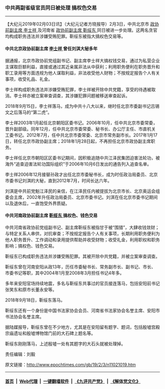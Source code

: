 ### 中共两副省级官员同日被处理 搞权色交易
------------------------

<p>
 【大纪元2019年02月03日讯】（大纪元记者方晓报导）2月3日，中共北京市
 <a href="http://www.epochtimes.com/gb/tag/%E6%94%BF%E5%8D%8F%E5%89%8D%E5%89%AF%E4%B8%BB%E5%B8%AD.html">
  政协前副主席
 </a>
 <a href="http://www.epochtimes.com/gb/tag/%E6%9D%8E%E5%A3%AB%E7%A5%A5.html">
  李士祥
 </a>
 及河南省
 <a href="http://www.epochtimes.com/gb/tag/%E6%94%BF%E5%8D%8F%E5%89%8D%E5%89%AF%E4%B8%BB%E5%B8%AD.html">
  政协前副主席
 </a>
 <a href="http://www.epochtimes.com/gb/tag/%E9%9D%B3%E7%BB%A5%E4%B8%9C.html">
  靳绥东
 </a>
 同日被进一步处理。这两名贪官均构成职务违法并涉嫌受贿犯罪。靳绥东被指大搞权色交易等。
</p>
<h4>
 中共北京政协前副主席
 <a href="http://www.epochtimes.com/gb/tag/%E6%9D%8E%E5%A3%AB%E7%A5%A5.html">
  李士祥
 </a>
 曾任刘淇大秘多年
</h4>
<p>
 据通报，北京市政协前党组副书记、副主席李士祥大搞权钱交易，通过为私营企业主谋取巨额利益，直接或通过其近亲属非法从中获利；利用职务便利在职务晋升和职工录用等方面违规为他人谋取利益，非法收受他人财物；不按规定报告个人有关事项，收受礼品、礼金。
</p>
<p>
 李士祥构成职务违法并涉嫌受贿犯罪，李士祥被开除中共党籍，享受的待遇被取消。李士祥亦被立案审查调查，其涉嫌犯罪问题被移送审查起诉。
</p>
<p>
 2018年9月15日，李士祥落马，成为中共十八大以来，继时任北京市委副书记吕锡文之后落马的“第二虎”。
</p>
<p>
 李士祥2003年1月起任北京朝阳区委书记。2006年10月，任中共北京市委常委，晋升副部级。同年12月，任中共北京市委常委、秘书长、办公厅主任、市直机关工委书记。2012年7月，任中共北京市委常委、北京市常务副市长。2017年1月17日，转任北京市政协副主席；2018年1月28日起，不再担任北京市政协副主席职务。
</p>
<p>
 李士祥任北京市朝阳区区委书记期间，因积极追随中共江泽民集团迫害法轮功，被海外“追查迫害法轮功国际组织”于2006年10月6日发出的通告列入追查名单。
</p>
<p>
 李士祥2006年12月接替孙政才出任北京市委秘书长，成为时任政治局委员、北京市委书记刘淇的大秘，直到2012年7月，时间长达六年。
</p>
<p>
 刘淇是中共前党魁江泽民的亲信，在江泽民任内被提拔为北京市长、北京奥运会组委会主席，2002年升任政治局委员、北京市委书记。刘淇在任北京市委书记期间以及退休后，一直饱受外界质疑。
</p>
<h4>
 中共河南政协前副主席
 <a href="http://www.epochtimes.com/gb/tag/%E9%9D%B3%E7%BB%A5%E4%B8%9C.html">
  靳绥东
 </a>
 搞权色、钱色交易
</h4>
<p>
 中共河南省政协前党组副书记、副主席靳绥东被指甘于被“围猎”，大肆收钱敛财；与特定关系人串供，对抗审查；不按规定报告个人有关事项，长期利用职务便利为他人职务晋升、工作调动和录用提供帮助并收受财物；收受礼金，利用职权和职务影响；搞权色、钱色交易。
</p>
<p>
 靳绥东已构成职务违法并涉嫌受贿犯罪。其被开除中共党籍，并被立案审查调查。
</p>
<p>
 靳绥东曾在河南安阳从政13年，历任市委秘书长、常务副市长、副书记、市长、市委书记等职，其中2004年1月至2008年3月担任书记4年多。
</p>
<p>
 多年来安阳官场持续地震，多名与靳绥东共事过的官员接连落马，包括安阳前书记张笑东和原市长董永安等。
</p>
<p>
 2018年9月18日，靳绥东落马。
</p>
<p>
 靳绥东还有一个身份是中国书法家协会会员、河南省书法家协会名誉主席、安阳市书法协会名誉主席。
</p>
<p>
 据陆媒报导，靳绥东曾在不少地方，尤其是在安阳留有题字、题词，包括殷墟宫殿宗庙遗址和殷墟博物馆门前的大石碑上题名等。
</p>
<p>
 靳绥东刚刚落马，上述殷墟一处有其题字的大石头就被处理掉。
</p>
<p>
 责任编辑：刘毅
</p>

原文链接：http://www.epochtimes.com/gb/19/2/3/n11021019.htm


------------------------
#### [首页](https://github.com/gfw-breaker/banned-news/blob/master/README.md) &nbsp;|&nbsp; [Web代理](https://github.com/labour-camp/helloworld) &nbsp;|&nbsp; [一键翻墙软件](https://github.com/gfw-breaker/nogfw/blob/master/README.md) &nbsp;|&nbsp; [《九评共产党》](https://github.com/gfw-breaker/9ping.md/blob/master/README.md#九评之一评共产党是什么) &nbsp;|&nbsp; [《解体党文化》](https://github.com/gfw-breaker/jtdwh.md/blob/master/README.md#绪论)

